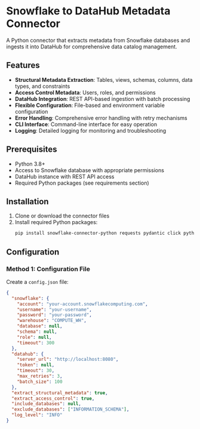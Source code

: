 # Snowflake to DataHub Metadata Connector

A Python connector that extracts metadata from Snowflake databases and ingests it into DataHub for comprehensive data catalog management.

## Features

- **Structural Metadata Extraction**: Tables, views, schemas, columns, data types, and constraints
- **Access Control Metadata**: Users, roles, and permissions
- **DataHub Integration**: REST API-based ingestion with batch processing
- **Flexible Configuration**: File-based and environment variable configuration
- **Error Handling**: Comprehensive error handling with retry mechanisms
- **CLI Interface**: Command-line interface for easy operation
- **Logging**: Detailed logging for monitoring and troubleshooting

## Prerequisites

- Python 3.8+
- Access to Snowflake database with appropriate permissions
- DataHub instance with REST API access
- Required Python packages (see requirements section)

## Installation

1. Clone or download the connector files
2. Install required Python packages:
   ```bash
   pip install snowflake-connector-python requests pydantic click python-dotenv
   ```

## Configuration

### Method 1: Configuration File

Create a `config.json` file:

```json
{
  "snowflake": {
    "account": "your-account.snowflakecomputing.com",
    "username": "your-username",
    "password": "your-password",
    "warehouse": "COMPUTE_WH",
    "database": null,
    "schema": null,
    "role": null,
    "timeout": 300
  },
  "datahub": {
    "server_url": "http://localhost:8080",
    "token": null,
    "timeout": 30,
    "max_retries": 3,
    "batch_size": 100
  },
  "extract_structural_metadata": true,
  "extract_access_control": true,
  "include_databases": null,
  "exclude_databases": ["INFORMATION_SCHEMA"],
  "log_level": "INFO"
}
